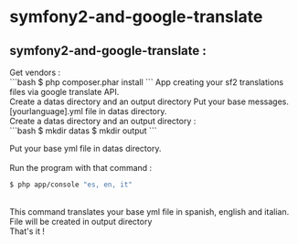 symfony2-and-google-translate
=============================

<h2>symfony2-and-google-translate :</h2>
Get vendors : <br/p>
```bash
$ php composer.phar install
```
App creating your sf2 translations files via google translate API.
<br/>
Create a datas directory and an output directory
Put your base messages.[yourlanguage].yml file in datas directory.<br/>
Create a datas directory and an output directory :</br>
```bash
$ mkdir datas
$ mkdir output
```

Put your base yml file in datas directory.<br/>
<br/>
Run the program with that command :
```bash
$ php app/console "es, en, it"
```

<br/>
This command translates your base yml file in spanish, english and italian. File will be created in output directory
<br/>
That's it !
